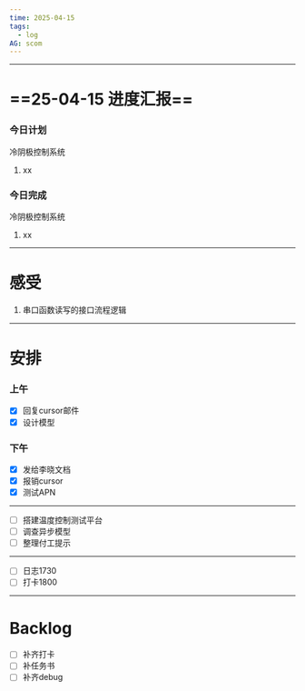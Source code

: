 ```yaml
---
time: 2025-04-15
tags:
  - log
AG: scom
---
```

---
# ==25-04-15 进度汇报==
### 今日计划
冷阴极控制系统
1. xx
### 今日完成
冷阴极控制系统
1. xx

--- 
# 感受
1. 串口函数读写的接口流程逻辑

--- 
# 安排

### 上午
- [x] 回复cursor邮件
- [x] 设计模型

### 下午
- [x] 发给李晓文档
- [x] 报销cursor
- [x] 测试APN
******************
- [ ] 搭建温度控制测试平台
- [ ] 调查异步模型
- [ ] 整理付工提示
***************************
- [ ] 日志1730
- [ ] 打卡1800

--- 
# Backlog

- [ ] 补齐打卡
- [ ] 补任务书
- [ ] 补齐debug